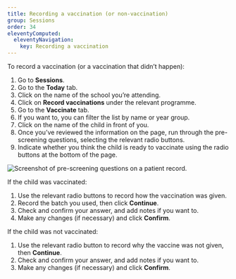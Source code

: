 ```yaml
---
title: Recording a vaccination (or non-vaccination)
group: Sessions
order: 34
eleventyComputed:
  eleventyNavigation:
    key: Recording a vaccination
---
```


To record a vaccination (or a vaccination that didn’t happen):

1. Go to **Sessions**.
2. Go to the **Today** tab.
3. Click on the name of the school you’re attending.
4. Click on **Record vaccinations** under the relevant programme.
5. Go to the **Vaccinate** tab.
6. If you want to, you can filter the list by name or year group.
7. Click on the name of the child in front of you.
8. Once you’ve reviewed the information on the page, run through the pre-screening questions, selecting the relevant radio buttons.
9. Indicate whether you think the child is ready to vaccinate using the radio buttons at the bottom of the page.

![Screenshot of pre-screening questions on a patient record.](/assets/images/session-child-pre-screen.png 'Mavis will ask a series of pre-screening questions before you record a vaccination.')

If the child was vaccinated:

1. Use the relevant radio buttons to record how the vaccination was given.
2. Record the batch you used, then click **Continue**.
3. Check and confirm your answer, and add notes if you want to.
4. Make any changes (if necessary) and click **Confirm**.

If the child was not vaccinated:

1. Use the relevant radio button to record why the vaccine was not given, then **Continue**.
2. Check and confirm your answer, and add notes if you want to.
3. Make any changes (if necessary) and click **Confirm**.
